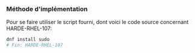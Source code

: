 ### Méthode d'implémentation
Pour se faire utiliser le script fourni, dont voici le code source concernant HARDE-RHEL-107:
```bash
dnf install sudo
# Fin: HARDE-RHEL-107
```
